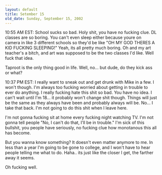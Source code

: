 ```yaml
---
layout: default
title: Setember 15
old_date: Sunday, September 15, 2002
---
```


10:55 AM EST: School sucks so bad. Holy shit, you have no fucking clue. DL
classes are so boring. You can't even sleep either because youre on camera in
like 3 different schools so they'd be like "OH MY GOD THERES A KID FUCKING
SLEEPING!" Yeah, its all pretty much boring. Oh and my art teacher's a bitch,
and art was supposed to be the two classes I'd like. Well fuck that idea.

Taproot is the only thing good in life. Well, no... but dude, do they kick ass
or what?

10:37 PM EST: I really want to sneak out and get drunk with Mike in a few. I
won't though. I'm always too fucking worried about getting in trouble to ever
do anything. I really fucking hate this shit so bad. You have no idea. I can't
wait until I'm 18... it probably won't change shit though. Things will just be
the same as they always have been and probably always will be. No... I take
that back. I'm not going to do this shit when I leave here.

I'm not gonna fucking sit at home every fucking night watching TV. I'm not
gonna tell people "No, I can't do that, I'll be in trouble." I'm sick of this
bullshit, you people have seriously, no fucking clue how monotanous this all
has become.

But you wanna know something? It doesn't even matter anymore to me. In less
than a year I'm going to be gone to college, and I won't have to hear people
telling me what to do. Haha.. its just like the closer I get, the farther away
it seems.

Oh fucking well.
